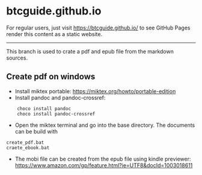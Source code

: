 # btcguide.github.io

For regular users, just visit <https://btcguide.github.io/> to see GitHub Pages render this content as a static website.

---

This branch is used to crate a pdf and epub file from the markdown sources.

## Create pdf on windows
* Install miktex portable: https://miktex.org/howto/portable-edition
* Install pandoc and pandoc-crossref:

```
	choco install pandoc
	choco install pandoc-crossref
```
* Open the miktex terminal and go into the base directory. The documents can be build with

```
create_pdf.bat
craete_ebook.bat
```
* The mobi file can be created from the epub file using kindle previewer: https://www.amazon.com/gp/feature.html?ie=UTF8&docId=1003018611